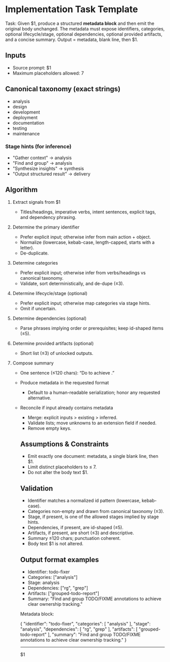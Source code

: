 # Implementation Task Template

Task: Given $1, produce a structured **metadata block** and then emit the original body unchanged. The metadata must expose identifiers, categories, optional lifecycle/stage, optional dependencies, optional provided artifacts, and a concise summary. Output = metadata, blank line, then $1.

## Inputs

- Source prompt: $1
- Maximum placeholders allowed: 7

## Canonical taxonomy (exact strings)

- analysis
- design
- development
- deployment
- documentation
- testing
- maintenance

### Stage hints (for inference)

- "Gather context" → analysis
- "Find and group" → analysis
- "Synthesize insights" → synthesis
- "Output structured result" → delivery

## Algorithm

1. Extract signals from $1
   - Titles/headings, imperative verbs, intent sentences, explicit tags, and dependency phrasing.

2. Determine the primary identifier
   - Prefer explicit input; otherwise infer from main action + object.
   - Normalize (lowercase, kebab-case, length-capped, starts with a letter).
   - De-duplicate.

3. Determine categories
   - Prefer explicit input; otherwise infer from verbs/headings vs canonical taxonomy.
   - Validate, sort deterministically, and de-dupe (≤3).

4. Determine lifecycle/stage (optional)
   - Prefer explicit input; otherwise map categories via stage hints.
   - Omit if uncertain.

5. Determine dependencies (optional)
   - Parse phrases implying order or prerequisites; keep id-shaped items (≤5).

6. Determine provided artifacts (optional)
   - Short list (≤3) of unlocked outputs.

7. Compose summary
   - One sentence (≤120 chars): “Do <verb> <object> to achieve <outcome>.”

8. Produce metadata in the requested format
   - Default to a human-readable serialization; honor any requested alternative.

9. Reconcile if input already contains metadata
   - Merge: explicit inputs > existing > inferred.
   - Validate lists; move unknowns to an extension field if needed.
   - Remove empty keys.

## Assumptions & Constraints

- Emit exactly one document: metadata, a single blank line, then $1.
- Limit distinct placeholders to ≤ 7.
- Do not alter the body text $1.

## Validation

- Identifier matches a normalized id pattern (lowercase, kebab-case).
- Categories non-empty and drawn from canonical taxonomy (≤3).
- Stage, if present, is one of the allowed stages implied by stage hints.
- Dependencies, if present, are id-shaped (≤5).
- Artifacts, if present, are short (≤3) and descriptive.
- Summary ≤120 chars; punctuation coherent.
- Body text $1 is not altered.

## Output format examples

- Identifier: todo-fixer
- Categories: ["analysis"]
- Stage: analysis
- Dependencies: ["rg", "grep"]
- Artifacts: ["grouped-todo-report"]
- Summary: "Find and group TODO/FIXME annotations to achieve clear ownership tracking."

Metadata block:

{
"identifier": "todo-fixer",
"categories": [
"analysis"
],
"stage": "analysis",
"dependencies": [
"rg",
"grep"
],
"artifacts": [
"grouped-todo-report"
],
"summary": "Find and group TODO/FIXME annotations to achieve clear ownership tracking."
}

---

$1
